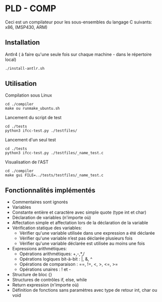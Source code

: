# PLD - COMP

Ceci est un compilateur pour les sous-ensembles du langage C suivants: x86, (MSP430, ARM)

## Installation

Antlr4 ( à faire qu'une seule fois sur chaque machine - dans le répertoire local)

```bash
./install-antlr.sh
```

## Utilisation
Compilation sous Linux
```
cd ./compiler
make ou runmake_ubuntu.sh
```
Lancement du script de test
```
cd ./tests
python3 ifcc-test.py ./testfiles/
```
Lancement d'un seul test
```
cd ./tests
python3 ifcc-test.py ./testfiles/_name_test.c
```
Visualisation de l'AST
```
cd ./compiler
make gui FILE=../tests/testfiles/_name_test.c
```
## Fonctionnalités implémentés

- Commentaires sont ignorés
- Variables
- Constante entière et caractère avec simple quote (type int et char)
- Déclaration de variables (n'importe où)
- Affectation simple et affectation lors de la déclaration de la variable
- Vérification statique des variables:
	- Vérifier qu'une variable utilisée dans une expression a été déclarée 
	- Vérifier qu'une variable n’est pas déclarée plusieurs fois
	- Vérifier qu'une variable déclarée est utilisée au moins une fois
- Expressions arithmétiques:
	- Opérations arithmétiques: +,-,*,/
	- Opérations logiques bit-à-bit : |, &, ^
	- Opérations de comparaison : ==, !=, <, >, <=, >=
	- Opérations unaires : ! et - 
- Structure de bloc {}
- Structures de contrôles if, else, while
- Return expression (n'importe où)
- Définition de fonctions sans paramètres avec type de retour int, char ou void